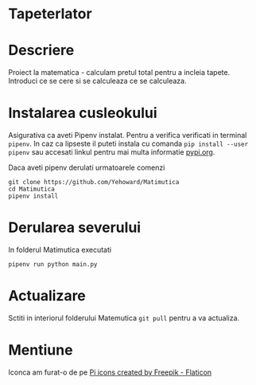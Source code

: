 Tapeterlator
===

# Descriere

Proiect la matematica - calculam pretul total pentru a incleia tapete.
Introduci ce se cere si se calculeaza ce se calculeaza.

# Instalarea cusleokului

Asigurativa ca aveti Pipenv instalat. Pentru a verifica verificati in terminal `pipenv`. In caz ca lipseste il puteti instala cu comanda `pip install --user pipenv` sau accesati linkul pentru mai multa informatie [pypi.org](https://pypi.org/project/pipenv/).

Daca aveti pipenv derulati urmatoarele comenzi

```
git clone https://github.com/Yehoward/Matimutica
cd Matimutica
pipenv install
```

# Derularea severului

In folderul Matimutica executati

```
pipenv run python main.py
```

# Actualizare

Sctiti in interiorul folderului Matemutica `git pull` pentru a va actualiza. 

# Mentiune

Iconca am furat-o de pe <a href="https://www.flaticon.com/free-icons/pi" title="Pi icons">Pi icons created by Freepik - Flaticon</a> 

